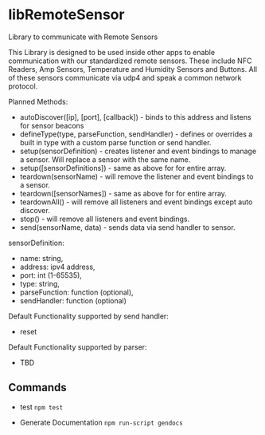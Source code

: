 # libRemoteSensor
Library to communicate with Remote Sensors

This Library is designed to be used inside other apps to enable communication with our standardized remote sensors. These include NFC Readers, Amp Sensors, Temperature and Humidity Sensors and Buttons. All of these sensors communicate via udp4 and speak a common network protocol.

Planned Methods:

* autoDiscover([ip], [port], [callback]) - binds to this address and listens for sensor beacons
* defineType(type, parseFunction, sendHandler) - defines or overrides a built in type with a custom parse function or send handler.
* setup(sensorDefinition) - creates listener and event bindings to manage a sensor. Will replace a sensor with the same name.
* setup([sensorDefinitions]) - same as above for for entire array.
* teardown(sensorName) - will remove the listener and event bindings to a sensor.
* teardown([sensorNames]) - same as above for for entire array.
* teardownAll() - will remove all listeners and event bindings except auto discover.
* stop() - will remove all listeners and event bindings.
* send(sensorName, data) - sends data via send handler to sensor.

sensorDefinition:

  * name: string,
  * address: ipv4 address,
  * port: int (1-65535),
  * type: string,
  * parseFunction: function (optional),
  * sendHandler: function (optional)


Default Functionality supported by send handler:

* reset

Default Functionality supported by parser:

* TBD


## Commands

* test
`npm test`

* Generate Documentation
`npm run-script gendocs`
